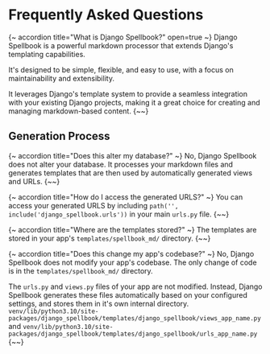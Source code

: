 # Frequently Asked Questions

{~ accordion title="What is Django Spellbook?" open=true ~}
Django Spellbook is a powerful markdown processor that extends Django's templating capabilities.

It's designed to be simple, flexible, and easy to use, with a focus on maintainability and extensibility.

It leverages Django's template system to provide a seamless integration with your existing Django projects, making it a great choice for creating and managing markdown-based content.
{~~}

## Generation Process

{~ accordion title="Does this alter my database?" ~}
No, Django Spellbook does not alter your database. It processes your markdown files and generates templates that are then used by automatically generated views and URLs.
{~~}

{~ accordion title="How do I access the generated URLS?" ~}
You can access your generated URLS by including `path('', include('django_spellbook.urls'))` in your main `urls.py` file.
{~~}

{~ accordion title="Where are the templates stored?" ~}
The templates are stored in your app's `templates/spellbook_md/` directory.
{~~}

{~ accordion title="Does this change my app's codebase?" ~}
No, Django Spellbook does not modify your app's codebase. The only change of code is in the `templates/spellbook_md/` directory.

The `urls.py` and `views.py` files of your app are not modified. Instead, Django Spellbook generates these files automatically based on your configured settings, and stores them in it's own internal directory. `venv/lib/python3.10/site-packages/django_spellbook/templates/django_spellbook/views_app_name.py` and `venv/lib/python3.10/site-packages/django_spellbook/templates/django_spellbook/urls_app_name.py`
{~~}